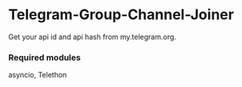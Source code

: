 # Telegram-Group-Channel-Joiner

Get your api id and api hash from my.telegram.org.

### Required modules

asyncio, Telethon
